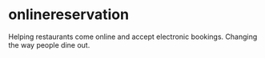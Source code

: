 # onlinereservation
Helping restaurants come online and accept electronic bookings. Changing the way people dine out. 
